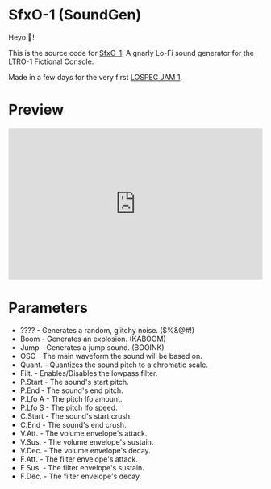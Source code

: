 # SfxO-1 (SoundGen)

Heyo 👋!

This is the source code for [SfxO-1](https://stupidplusplus.itch.io/sfxo-1): A gnarly Lo-Fi sound generator for the LTRO-1 Fictional Console.

Made in a few days for the very first [LOSPEC JAM 1](https://itch.io/jam/lospec-jam-1).



# Preview

<iframe width="100%" height="300" scrolling="no" frameborder="no" allow="autoplay" src="https://w.soundcloud.com/player/?url=https%3A//api.soundcloud.com/tracks/1089881395&color=%231d1c1f&auto_play=false&hide_related=false&show_comments=true&show_user=true&show_reposts=false&show_teaser=true&visual=true"></iframe>



# Parameters

- ????   - Generates a random, glitchy noise. ($%&@#!)
- Boom   - Generates an explosion. (KABOOM)
- Jump   - Generates a jump sound. (BOOINK)
- OSC   - The main waveform the sound will be based on.
- Quant.  - Quantizes the sound pitch to a chromatic scale.
- Filt.  - Enables/Disables the lowpass filter.
- P.Start - The sound's start pitch.
- P.End  - The sound's end pitch.
- P.Lfo A - The pitch lfo amount.
- P.Lfo S - The pitch lfo speed.
- C.Start - The sound's start crush.
- C.End  - The sound's end crush.
- V.Att.  - The volume envelope's attack.
- V.Sus.  - The volume envelope's sustain.
- V.Dec.  - The volume envelope's decay.
- F.Att.  - The filter envelope's attack.
- F.Sus.  - The filter envelope's sustain.
- F.Dec.  - The filter envelope's decay.
